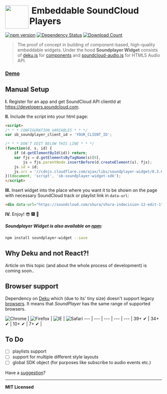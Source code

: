 # <img src="http://www.officialpsds.com/images/thumbs/Soundcloud-Logo-psd47614.png" width="75" align="left">&nbsp;Embeddable SoundCloud Players

[![npm version](http://badge.fury.io/js/soundplayer-widget.svg)](http://badge.fury.io/js/soundplayer-widget)
[![Dependency Status](http://david-dm.org/soundblogs/soundplayer-widget.svg)](http://david-dm.org/soundblogs/soundplayer-widget)
[![Download Count](http://img.shields.io/npm/dm/soundplayer-widget.svg?style=flat)](http://www.npmjs.com/package/soundplayer-widget)

> The proof of concept in building of component-based, high-quality embeddable widgets. Under the hood **Soundplayer Widget** consists of [deku.js](https://github.com/segmentio/deku) for [components](https://github.com/soundblogs/deku-soundplayer) and [soundcloud-audio.js](https://github.com/voronianski/soundcloud-audio.js) for HTML5 Audio API.

### [Demo](http://labs.voronianski.com/get-soundplayer)

## Manual Setup 

**I.** Register for an app and get SoundCloud API clientId at https://developers.soundcloud.com.

**II.** Include the script into your html page:

```html
<script>
/* * * CONFIGURATION VARIABLES * * */
var sb_soundplayer_client_id = 'YOUR_CLIENT_ID';

/* * * DON'T EDIT BELOW THIS LINE * * */
(function(d, s, id) {
    if (d.getElementById(id)) return;
    var fjs = d.getElementsByTagName(s)[0],
        js = fjs.parentNode.insertBefore(d.createElement(s), fjs);
    js.id = id;
    js.src = '//cdnjs.cloudflare.com/ajax/libs/soundplayer-widget/0.3.6/soundplayer-widget.min.js';
})(document, 'script', 'sb-soundplayer-widget-sdk');
</script>
```

**III.** Insert widget into the place where you want it to be shown on the page with necessary SoundCloud track or playlist link in `data-url`:

```html
<div data-url="https://soundcloud.com/shura/shura-indecision-12-edit-1" class="sb-soundplayer-widget"></div>
```

**IV.** Enjoy! :sunglasses: :fireworks: :dancer:

##### Soundplayer Widget is also available on [npm](https://www.npmjs.com/package/soundplayer-widget):

```bash
npm install soundplayer-widget --save
```

## Why Deku and not React?!

Article on this topic (and about the whole process of development) is coming soon..

## Browser support

Dependency on [Deku](https://github.com/segmentio/deku) which (due to its' tiny size) doesn't support legacy [browsers](https://github.com/segmentio/deku/#tests). It means that _SoundPlayer_ has the same range of supported browsers.

![Chrome](https://raw.github.com/alrra/browser-logos/master/chrome/chrome_48x48.png) | ![Firefox](https://raw.github.com/alrra/browser-logos/master/firefox/firefox_48x48.png) | ![IE](https://raw.github.com/alrra/browser-logos/master/internet-explorer/internet-explorer_48x48.png) | ![Safari](https://raw.github.com/alrra/browser-logos/master/safari/safari_48x48.png)
--- | --- | --- | --- | --- |
39+ ✔ | 34+ ✔ | 10+ ✔ | 7+ ✔ |

## To Do

- [ ] playlists support
- [ ] support for multiple different style layouts
- [ ] global SDK object (for purposes like subscribe to audio events etc.)

Have a [suggestion](https://github.com/soundblogs/soundplayer-widget/issues)?

---

**MIT Licensed**

